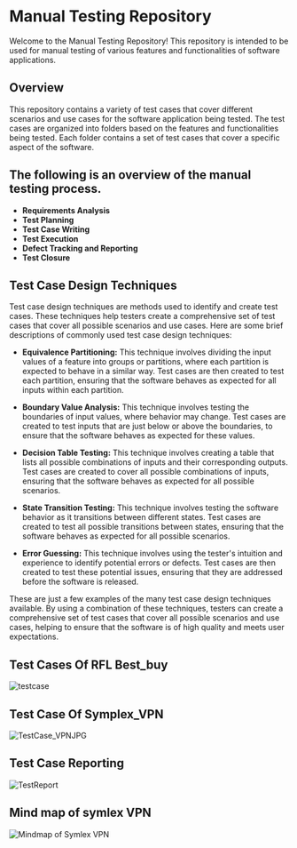 # Manual Testing Repository
Welcome to the Manual Testing Repository! This repository is intended to be used for manual testing of various features and functionalities of software applications.

## Overview
This repository contains a variety of test cases that cover different scenarios and use cases for the software application being tested. The test cases are organized into folders based on the features and functionalities being tested. Each folder contains a set of test cases that cover a specific aspect of the software.

## The following is an overview of the manual testing process.

- **Requirements Analysis**
- **Test Planning**
- **Test Case Writing**
- **Test Execution**
- **Defect Tracking and Reporting**
- **Test Closure**

## Test Case Design Techniques

Test case design techniques are methods used to identify and create test cases. These techniques help testers create a comprehensive set of test cases that cover all possible scenarios and use cases. Here are some brief descriptions of commonly used test case design techniques:

- **Equivalence Partitioning:** This technique involves dividing the input values of a feature into groups or partitions, where each partition is expected to behave in a similar way. Test cases are then created to test each partition, ensuring that the software behaves as expected for all inputs within each partition.

- **Boundary Value Analysis:** This technique involves testing the boundaries of input values, where behavior may change. Test cases are created to test inputs that are just below or above the boundaries, to ensure that the software behaves as expected for these values.

- **Decision Table Testing:** This technique involves creating a table that lists all possible combinations of inputs and their corresponding outputs. Test cases are created to cover all possible combinations of inputs, ensuring that the software behaves as expected for all possible scenarios.

- **State Transition Testing:** This technique involves testing the software behavior as it transitions between different states. Test cases are created to test all possible transitions between states, ensuring that the software behaves as expected for all possible scenarios.

- **Error Guessing:** This technique involves using the tester's intuition and experience to identify potential errors or defects. Test cases are then created to test these potential issues, ensuring that they are addressed before the software is released.

These are just a few examples of the many test case design techniques available. By using a combination of these techniques, testers can create a comprehensive set of test cases that cover all possible scenarios and use cases, helping to ensure that the software is of high quality and meets user expectations.

## Test Cases Of RFL Best_buy
![testcase](https://user-images.githubusercontent.com/44814788/231264935-7aac6085-7afb-4be4-9fdb-cda5ab4f4257.PNG)

## Test Case Of Symplex_VPN
![TestCase_VPNJPG](https://user-images.githubusercontent.com/44814788/231264998-8f63b8a4-6ee3-41f3-aa8f-373f97d82bcf.JPG)

## Test Case Reporting
![TestReport](https://user-images.githubusercontent.com/44814788/231265032-6b626e1b-03e1-42c0-b205-abe752ac84a7.jpg)

## Mind map of symlex VPN
![Mindmap of Symlex VPN](https://user-images.githubusercontent.com/44814788/231267298-da1992bc-70b9-46a9-8fee-1e116e126456.JPG)

